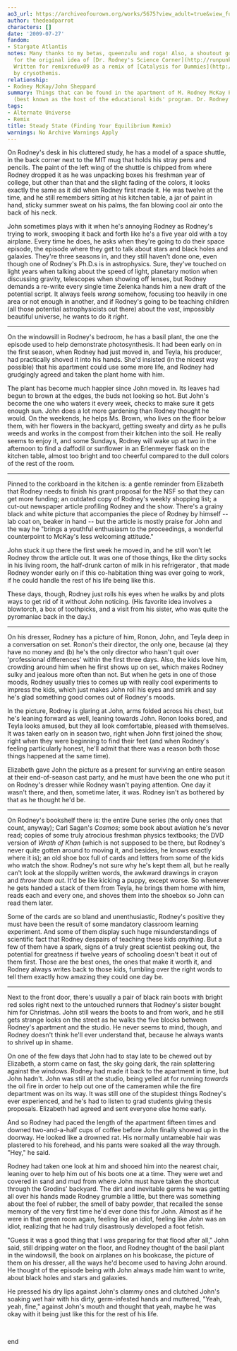 ```yaml
---
ao3_url: https://archiveofourown.org/works/5675?view_adult=true&view_full_work=true
author: thedeadparrot
characters: []
date: '2009-07-27'
fandom:
- Stargate Atlantis
notes: Many thanks to my betas, queenzulu and roga! Also, a shoutout goes to runpunkrun
  for the original idea of [Dr. Rodney's Science Corner](http://runpunkrun.livejournal.com/252608.html).
  Written for remixredux09 as a remix of [Catalysis for Dummies](http://crysothemis.livejournal.com/97223.html)
  by crysothemis.
relationship:
- Rodney McKay/John Sheppard
summary: Things that can be found in the apartment of M. Rodney McKay Ph.D. Ph.D.
  (best known as the host of the educational kids' program. Dr. Rodney's Science Corner).
tags:
- Alternate Universe
- Remix
title: Steady State (Finding Your Equilibrium Remix)
warnings: No Archive Warnings Apply
---
```


On Rodney's desk in his cluttered study, he has a model of a space shuttle, in the back corner next to the MIT mug that holds his stray pens and pencils. The paint of the left wing of the shuttle is chipped from where Rodney dropped it as he was unpacking boxes his freshman year of college, but other than that and the slight fading of the colors, it looks exactly the same as it did when Rodney first made it. He was twelve at the time, and he still remembers sitting at his kitchen table, a jar of paint in hand, sticky summer sweat on his palms, the fan blowing cool air onto the back of his neck.

John sometimes plays with it when he's annoying Rodney as Rodney's trying to work, swooping it back and forth like he's a five year old with a toy airplane. Every time he does, he asks when they're going to do their space episode, the episode where they get to talk about stars and black holes and galaxies. They're three seasons in, and they still haven't done one, even though one of Rodney's Ph.D.s is in astrophysics. Sure, they've touched on light years when talking about the speed of light, planetary motion when discussing gravity, telescopes when showing off lenses, but Rodney demands a re-write every single time Zelenka hands him a new draft of the potential script. It always feels *wrong* somehow, focusing too heavily in one area or not enough in another, and if Rodney's going to be teaching children (all those potential astrophysicists out there) about the vast, impossibly beautiful universe, he wants to do it *right*.



---

On the windowsill in Rodney's bedroom, he has a basil plant, the one the episode used to help demonstrate photosynthesis. It had been early on in the first season, when Rodney had just moved in, and Teyla, his producer, had practically shoved it into his hands. She'd insisted (in the nicest way possible) that his apartment could use some more life, and Rodney had grudgingly agreed and taken the plant home with him.

The plant has become much happier since John moved in. Its leaves had begun to brown at the edges, the buds not looking so hot. But John's become the one who waters it every week, checks to make sure it gets enough sun. John does a lot more gardening than Rodney thought he would. On the weekends, he helps Ms. Brown, who lives on the floor below them, with her flowers in the backyard, getting sweaty and dirty as he pulls weeds and works in the compost from their kitchen into the soil. He really seems to enjoy it, and some Sundays, Rodney will wake up at two in the afternoon to find a daffodil or sunflower in an Erlenmeyer flask on the kitchen table, almost too bright and too cheerful compared to the dull colors of the rest of the room.



---

Pinned to the corkboard in the kitchen is: a gentle reminder from Elizabeth that Rodney needs to finish his grant proposal for the NSF so that they can get more funding; an outdated copy of Rodney's weekly shopping list; a cut-out newspaper article profiling Rodney and the show. There's a grainy black and white picture that accompanies the piece of Rodney by himself -- lab coat on, beaker in hand -- but the article is mostly praise for John and the way he "brings a youthful enthusiasm to the proceedings, a wonderful counterpoint to McKay's less welcoming attitude."

John stuck it up there the first week he moved in, and he still won't let Rodney throw the article out. It was one of those things, like the dirty socks in his living room, the half-drunk carton of milk in his refrigerator , that made Rodney wonder early on if this co-habitation thing was ever going to work, if he could handle the rest of his life being like this.

These days, though, Rodney just rolls his eyes when he walks by and plots ways to get rid of it without John noticing. (His favorite idea involves a blowtorch, a box of toothpicks, and a visit from his sister, who was quite the pyromaniac back in the day.)



---

On his dresser, Rodney has a picture of him, Ronon, John, and Teyla deep in a conversation on set. Ronon's their director, the only one, because (a) they have no money and (b) he's the only director who hasn't quit over 'professional differences' within the first three days. Also, the kids love him, crowding around him when he first shows up on set, which makes Rodney sulky and jealous more often than not. But when he gets in one of those moods, Rodney usually tries to comes up with really cool experiments to impress the kids, which just makes John roll his eyes and smirk and say he's glad something good comes out of Rodney's moods.

In the picture, Rodney is glaring at John, arms folded across his chest, but he's leaning forward as well, leaning towards John. Ronon looks bored, and Teyla looks amused, but they all look comfortable, pleased with themselves. It was taken early on in season two, right when John first joined the show, right when they were beginning to find their feet (and when Rodney's feeling particularly honest, he'll admit that there was a reason both those things happened at the same time).

Elizabeth gave John the picture as a present for surviving an entire season at their end-of-season cast party, and he must have been the one who put it on Rodney's dresser while Rodney wasn't paying attention. One day it wasn't there, and then, sometime later, it was. Rodney isn't as bothered by that as he thought he'd be.



---

On Rodney's bookshelf there is: the entire Dune series (the only ones that count, anyway); Carl Sagan's *Cosmos*; some book about aviation he's never read; copies of some truly atrocious freshman physics textbooks; the DVD version of *Wrath of Khan* (which is not supposed to be there, but Rodney's never quite gotten around to moving it, and besides, he knows exactly where it is); an old shoe box full of cards and letters from some of the kids who watch the show. Rodney's not sure why he's kept them all, but he really can't look at the sloppily written words, the awkward drawings in crayon and *throw them out*. It'd be like kicking a puppy, except worse. So whenever he gets handed a stack of them from Teyla, he brings them home with him, reads each and every one, and shoves them into the shoebox so John can read them later.

Some of the cards are so bland and unenthusiastic, Rodney's positive they must have been the result of some mandatory classroom learning experiment. And some of them display such huge misunderstandings of scientific fact that Rodney despairs of teaching these kids *anything*. But a few of them have a spark, signs of a truly great scientist peeking out, the potential for greatness if twelve years of schooling doesn't beat it out of them first. Those are the best ones, the ones that make it worth it, and Rodney always writes back to those kids, fumbling over the right words to tell them exactly how amazing they could one day be.



---

Next to the front door, there's usually a pair of black rain boots with bright red soles right next to the untouched runners that Rodney's sister bought him for Christmas. John still wears the boots to and from work, and he still gets strange looks on the street as he walks the five blocks between Rodney's apartment and the studio. He never seems to mind, though, and Rodney doesn't think he'll ever understand that, because he always wants to shrivel up in shame.

On one of the few days that John had to stay late to be chewed out by Elizabeth, a storm came on fast, the sky going dark, the rain splattering against the windows. Rodney had made it back to the apartment in time, but John hadn't. John was still at the studio, being yelled at for running *towards* the oil fire in order to help out one of the cameramen while the fire department was on its way. It was still one of the stupidest things Rodney's ever experienced, and he's had to listen to grad students giving thesis proposals. Elizabeth had agreed and sent everyone else home early.

And so Rodney had paced the length of the apartment fifteen times and downed two-and-a-half cups of coffee before John finally showed up in the doorway. He looked like a drowned rat. His normally untameable hair was plastered to his forehead, and his pants were soaked all the way through. "Hey," he said.

Rodney had taken one look at him and shooed him into the nearest chair, leaning over to help him out of his boots one at a time. They were wet and covered in sand and mud from where John must have taken the shortcut through the Grodins' backyard. The dirt and inevitable germs he was getting all over his hands made Rodney grumble a little, but there was something about the feel of rubber, the smell of baby powder, that recalled the sense memory of the very first time he'd ever done this for John. Almost as if he were in that green room again, feeling like an idiot, feeling like *John* was an idiot, realizing that he had truly disastrously developed a foot fetish.

"Guess it was a good thing that I was preparing for that flood after all," John said, still dripping water on the floor, and Rodney thought of the basil plant in the windowsill, the book on airplanes on his bookcase, the picture of them on his dresser, all the ways he'd become used to having John around. He thought of the episode being with John always made him want to write, about black holes and stars and galaxies.

He pressed his dry lips against John's clammy ones and clutched John's soaking wet hair with his dirty, germ-infested hands and muttered, "Yeah, yeah, fine," against John's mouth and thought that yeah, maybe he was okay with it being just like this for the rest of his life.

 

end